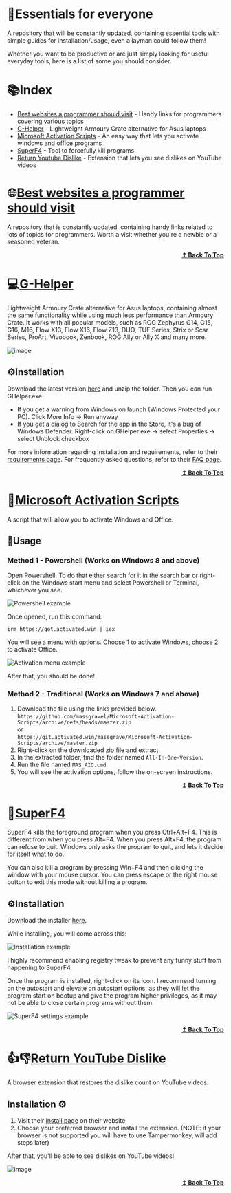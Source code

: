 # 🚀Essentials for everyone 
A repository that will be constantly updated, containing essential tools with simple guides for installation/usage, even a layman could follow them!

Whether you want to be productive or are just simply looking for useful everyday tools, here is a list of some you should consider.

# 📚Index 
<ul>
  <li><a href="#best-websites-a-programmer-should-visit">Best websites a programmer should visit</a> - Handy links for programmers covering various topics </li>
  <li><a href="#g-helper">G-Helper</a> - Lightweight Armoury Crate alternative for Asus laptops </li>
  <li><a href="#microsoft-activation-scripts">Microsoft Activation Scripts</a> - An easy way that lets you activate windows and office programs </li>
  <li><a href="#superf4">SuperF4</a> - Tool to forcefully kill programs </li>
  <li><a href="#return-youtube-dislike">Return Youtube Dislike</a> - Extension that lets you see dislikes on YouTube videos </li>
</ul>

# 🌐[Best websites a programmer should visit](https://github.com/sdmg15/Best-websites-a-programmer-should-visit)
A repository that is constantly updated, containing handy links related to lots of topics for programmers. Worth a visit whether you're a newbie or a seasoned veteran.

<div align="right">
  <b><a href="#index">↥ Back To Top</a></b>
</div>

# 💻[G-Helper](https://github.com/seerge/g-helper)
Lightweight Armoury Crate alternative for Asus laptops, containing almost the same functionality while using much less performance than Armoury Crate.
It works with all popular models, such as ROG Zephyrus G14, G15, G16, M16, Flow X13, Flow X16, Flow Z13, DUO, TUF Series, Strix or Scar Series, ProArt, Vivobook, Zenbook, ROG Ally or Ally X and many more.

![image](https://github.com/user-attachments/assets/ed72c6b3-bd9f-4553-8e2d-caef9be6a788)

## ⚙️Installation
Download the latest version [here](https://github.com/seerge/g-helper/releases/latest/download/GHelper.zip) and unzip the folder. Then you can run GHelper.exe.

<ul>
  <li>If you get a warning from Windows on launch (Windows Protected your PC). Click More Info -> Run anyway</li>
  <li>If you get a dialog to Search for the app in the Store, it's a bug of Windows Defender. Right-click on GHelper.exe -> select Properties -> select Unblock checkbox</li>
</ul>

For more information regarding installation and requirements, refer to their [requirements page](https://github.com/seerge/g-helper/wiki/Requirements).
For frequently asked questions, refer to their [FAQ page](https://github.com/seerge/g-helper/wiki/FAQ).

<div align="right">
  <b><a href="#index">↥ Back To Top</a></b>
</div>

# 🔑[Microsoft Activation Scripts](https://github.com/massgravel/Microsoft-Activation-Scripts)
A script that will allow you to activate Windows and Office.

## 📝Usage 
### Method 1 - Powershell (Works on Windows 8 and above)
Open Powershell. To do that either search for it in the search bar or right-click on the Windows start menu and select Powershell or Terminal, whichever you see.

![Powershell example](https://github.com/user-attachments/assets/78dca937-95e5-4a47-899a-9fc81240712a)

Once opened, run this command:
```
irm https://get.activated.win | iex
```
You will see a menu with options. Choose 1 to activate Windows, choose 2 to activate Office.

![Activation menu example](https://github.com/user-attachments/assets/eca53c32-0002-4382-b9fe-99ee899724d6)

After that, you should be done!

### Method 2 - Traditional (Works on Windows 7 and above)

1. Download the file using the links provided below.  
`https://github.com/massgravel/Microsoft-Activation-Scripts/archive/refs/heads/master.zip`  
or  
`https://git.activated.win/massgrave/Microsoft-Activation-Scripts/archive/master.zip`
2. Right-click on the downloaded zip file and extract.
3. In the extracted folder, find the folder named `All-In-One-Version`.
4. Run the file named `MAS_AIO.cmd`.
5. You will see the activation options, follow the on-screen instructions.

<div align="right">
  <b><a href="#index">↥ Back To Top</a></b>
</div>

# 🛑[SuperF4](https://stefansundin.github.io/superf4/)
SuperF4 kills the foreground program when you press Ctrl+Alt+F4. This is different from when you press Alt+F4. When you press Alt+F4, the program can refuse to quit. Windows only asks the program to quit, and lets it decide for itself what to do.

You can also kill a program by pressing Win+F4 and then clicking the window with your mouse cursor. You can press escape or the right mouse button to exit this mode without killing a program.

## ⚙️Installation 
Download the installer [here](https://github.com/stefansundin/superf4/releases/download/v1.4/SuperF4-1.4.exe).

While installing, you will come across this:

![Installation example](https://github.com/user-attachments/assets/8cabc930-2280-4116-880b-f346139a1e8a)

I highly recommend enabling registry tweak to prevent any funny stuff from happening to SuperF4.

Once the program is installed, right-click on its icon. I recommend turning on the autostart and elevate on autostart options, as they will let the program start on bootup and give the program higher privileges, as it may not be able to close certain programs without them.

![SuperF4 settings example](https://github.com/user-attachments/assets/ccd4a109-9e97-408f-8bf5-3a57c2434e9b)

<div align="right">
  <b><a href="#index">↥ Back To Top</a></b>
</div>

# 👍👎[Return YouTube Dislike](https://returnyoutubedislike.com/)
A browser extension that restores the dislike count on YouTube videos.

## Installation ⚙️
1. Visit their [install page](https://returnyoutubedislike.com/install) on their website.
2. Choose your preferred browser and install the extension. (NOTE: if your browser is not supported you will have to use Tampermonkey, will add steps later)

After that, you'll be able to see dislikes on YouTube videos!

![image](https://github.com/user-attachments/assets/e5ac4682-d83f-4934-9a43-a8e79e3b1a1f)


<div align="right">
  <b><a href="#index">↥ Back To Top</a></b>
</div>
